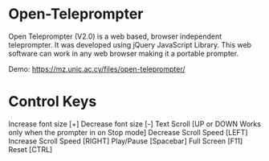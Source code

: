 # Open-Teleprompter
Open Teleprompter (V2.0) is a web based, browser independent teleprompter. It was developed using jQuery JavaScript Library. This web software can work in any web browser making it a portable prompter.

Demo: https://mz.unic.ac.cy/files/open-teleprompter/

# Control Keys
Increase font size [+]
Decrease font size [-]
Text Scroll [UP or DOWN Works only when the prompter in on Stop mode]
Decrease Scroll Speed [LEFT]
Increase Scroll Speed [RIGHT]
Play/Pause [Spacebar]
Full Screen [F11]
Reset [CTRL]
